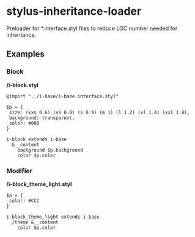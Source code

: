 stylus-inheritance-loader
=========================

Preloader for *.interface.styl files to reduce LOC number needed for inheritance.

## Examples
### Block

**/i-block.styl**

```styl
@import "../i-base/i-base.interface.styl"

$p = {
 size: (xxs 0.6) (xs 0.8) (s 0.9) (m 1) (l 1.2) (xl 1.4) (xxl 1.8),
 background: transparent,
 color: #000
}

i-block extends i-base
  &__content
    background $p.background
    color $p.color
```

### Modifier

**/i-block_theme_light.styl**

```styl
$p = {
 color: #CCC
}

i-block_theme_light extends i-base
  /theme &__content
    color $p.color
```
